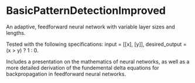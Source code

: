 # BasicPatternDetectionImproved
An adaptive, feedforward neural network with variable layer sizes and lengths.

Tested with the following specifications: input = [[x], [y]], desired_output = (x > y) ? 1 : 0.

Includes a presentation on the mathematics of neural networks, as well as a more detailed derivation of the fundemental delta equations for backpropagation in feedforward neural networks.
